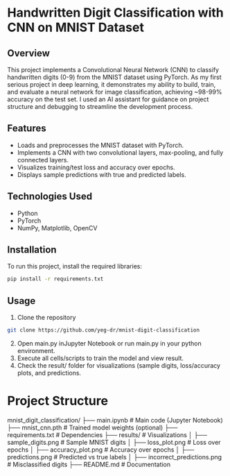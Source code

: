 # Handwritten Digit Classification with CNN on MNIST Dataset

## Overview
This project implements a Convolutional Neural Network (CNN) to classify handwritten digits (0-9) from the MNIST dataset using PyTorch. As my first serious project in deep learning, it demonstrates my ability to build, train, and evaluate a neural network for image classification, achieving ~98-99% accuracy on the test set. I used an AI assistant for guidance on project structure and debugging to streamline the development process.

## Features
- Loads and preprocesses the MNIST dataset with PyTorch.
- Implements a CNN with two convolutional layers, max-pooling, and fully connected layers.
- Visualizes training/test loss and accuracy over epochs.
- Displays sample predictions with true and predicted labels.

## Technologies Used
- Python
- PyTorch
- NumPy, Matplotlib, OpenCV

## Installation
To run this project, install the required libraries:
```bash
pip install -r requirements.txt
```
## Usage
1. Clone the repository
```bash
git clone https://github.com/yeg-dr/mnist-digit-classification
```
2. Open main.py inJupyter Notebook or run main.py in your python environment.
3. Execute all cells/scripts to train the model and view result.
4. Check the result/ folder for visualizations (sample digits, loss/accuracy plots, and predictions.

# Project Structure
mnist_digit_classification/
├── main.ipynb              # Main code (Jupyter Notebook)
├── mnist_cnn.pth          # Trained model weights (optional)
├── requirements.txt        # Dependencies
├── results/               # Visualizations
│   ├── sample_digits.png  # Sample MNIST digits
│   ├── loss_plot.png      # Loss over epochs
│   ├── accuracy_plot.png  # Accuracy over epochs
│   ├── predictions.png    # Predicted vs true labels
│   ├── incorrect_predictions.png  # Misclassified digits
├── README.md              # Documentation
